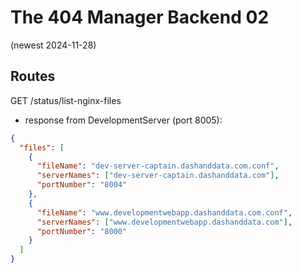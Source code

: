 # The 404 Manager Backend 02

(newest 2024-11-28)

## Routes

GET /status/list-nginx-files

- response from DevelopmentServer (port 8005):

```json
{
  "files": [
    {
      "fileName": "dev-server-captain.dashanddata.com.conf",
      "serverNames": ["dev-server-captain.dashanddata.com"],
      "portNumber": "8004"
    },
    {
      "fileName": "www.developmentwebapp.dashanddata.com.conf",
      "serverNames": ["www.developmentwebapp.dashanddata.com"],
      "portNumber": "8000"
    }
  ]
}
```
